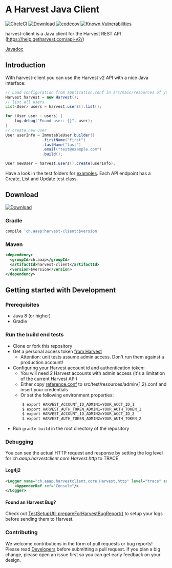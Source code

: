 # A Harvest Java Client

[![CircleCI](https://circleci.com/gh/3AP-AG/harvest-client.svg?style=svg)](https://circleci.com/gh/3AP-AG/harvest-client)
[![Download](https://api.bintray.com/packages/mnembrini/3ap/harvest-client/images/download.svg) ](https://bintray.com/mnembrini/3ap/harvest-client/_latestVersion)
[![codecov](https://codecov.io/gh/3AP-AG/harvest-client/branch/develop/graph/badge.svg)](https://codecov.io/gh/3AP-AG/harvest-client)
[![Known Vulnerabilities](https://snyk.io/test/github/3ap-ag/harvest-client/badge.svg?targetFile=build.gradle)](https://snyk.io/test/github/3ap-ag/harvest-client?targetFile=build.gradle)

harvest-client is a Java client for the Harvest REST API (https://help.getharvest.com/api-v2/)

[Javadoc](https://3ap-ag.github.io/harvest-client/)

## Introduction

With harvest-client you can use the Harvest v2 API with a nice Java interface:

```java
// Load configuration from application.conf in src/main/resources of your application
Harvest harvest = new Harvest();
// list all users
List<User> users = harvest.users().list();

for (User user : users) {
    log.debug("Found user: {}", user);
}
// create new user
User userInfo = ImmutableUser.builder()
                .firstName("first")
                .lastName("last")
                .email("test@example.com")
                .build();

User newUser = harvest.users().create(userInfo);
```

Have a look in the test folders for [examples](https://github.com/3AP-AG/harvest-client/tree/develop/src/test/java/ch/aaap/harvestclient/impl/).
Each API endpoint has a Create, List and Update test class. 

## Download

[![Download](https://api.bintray.com/packages/mnembrini/3ap/harvest-client/images/download.svg) ](https://bintray.com/mnembrini/3ap/harvest-client/_latestVersion)

### Gradle
```groovy
compile 'ch.aaap:harvest-client:$version'
```
### Maven
```xml
<dependency>
  <groupId>ch.aaap</groupId>
  <artifactId>harvest-client</artifactId>
  <version>$version</version>
</dependency>
```

## Getting started with Development

### Prerequisites
* Java 8 (or higher)
* Gradle

### Run the build end tests
* Clone or fork this repository
* Get a personal access token [from Harvest](https://id.getharvest.com/developers)
    * Attention: unit tests assume admin access. Don't run them against a production account!
* Configuring your Harvest account id and authentication token:
    * You will need 2 Harvest accounts with admin access (it's a limitation of the current Harvest API)
    * Either copy [reference.conf](src/main/resources/reference.conf) to src/test/resources/admin{1,2}.conf and insert your credentials
    * Or set the following environment properties:
    ```bash
        $ export HARVEST_ACCOUNT_ID_ADMIN1=YOUR_ACCT_ID_1
        $ export HARVEST_AUTH_TOKEN_ADMIN1=YOUR_AUTH_TOKEN_1
        $ export HARVEST_ACCOUNT_ID_ADMIN2=YOUR_ACCT_ID_2
        $ export HARVEST_AUTH_TOKEN_ADMIN2=YOUR_AUTH_TOKEN_2
    ```   
* Run ```gradle build``` in the root directory of the repository

### Debugging

You can see the actual HTTP request and response by setting the log level for _ch.aaap.harvestclient.core.Harvest.http_ to TRACE

#### Log4j2
```xml
<Logger name="ch.aaap.harvestclient.core.Harvest.http" level="trace" additivity="false">
    <AppenderRef ref="Console"/>
</Logger>
```


#### Found an Harvest Bug?

Check out [TestSetupUtil.prepareForHarvestBugReport()](https://github.com/3AP-AG/harvest-client/blob/8f9dfda8fa07599de0939177e86f0126fdb1d9b7/src/test/java/util/TestSetupUtil.java#L81) to setup your logs before sending them to Harvest.


### Contributing

We welcome contributions in the form of pull requests or bug reports!
Please read [Developers](https://github.com/3AP-AG/harvest-client/wiki/Developers) before submitting a pull request. If you plan a big change, please
open an issue first so you can get early feedback on your design. 

   
